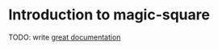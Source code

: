 # Introduction to magic-square

TODO: write [great documentation](http://jacobian.org/writing/what-to-write/)
